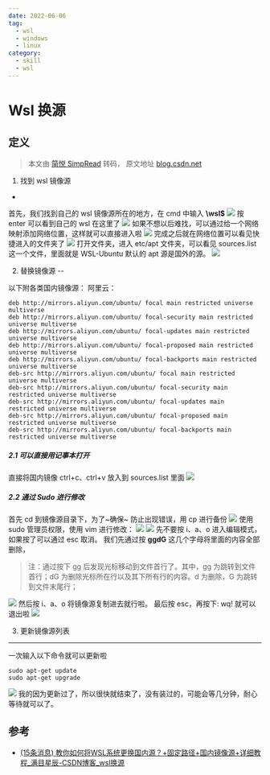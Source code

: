 ```yaml
---
date: 2022-06-06
tag:
  - wsl
  - windows
  - linux
category:
  - skill
  - wsl
---
```



# Wsl 换源

## 定义

> 本文由 [简悦 SimpRead](http://ksria.com/simpread/) 转码， 原文地址 [blog.csdn.net](https://blog.csdn.net/weixin_41529012/article/details/117226884)

1. 找到 wsl 镜像源
-

首先，我们找到自己的 wsl 镜像源所在的地方，在 cmd 中输入 **\\wsl$**
![](https://img-blog.csdnimg.cn/20210524164536858.png?x-oss-process=image/watermark,type_ZmFuZ3poZW5naGVpdGk,shadow_10,text_aHR0cHM6Ly9ibG9nLmNzZG4ubmV0L3dlaXhpbl80MTUyOTAxMg==,size_16,color_FFFFFF,t_70)
按 enter 可以看到自己的 wsl 在这里了
![](https://img-blog.csdnimg.cn/20210524164626658.png?x-oss-process=image/watermark,type_ZmFuZ3poZW5naGVpdGk,shadow_10,text_aHR0cHM6Ly9ibG9nLmNzZG4ubmV0L3dlaXhpbl80MTUyOTAxMg==,size_16,color_FFFFFF,t_70)
如果不想以后难找，可以通过给一个网络映射添加网络位置，这样就可以直接进入啦
![](https://img-blog.csdnimg.cn/20210524165240436.png?x-oss-process=image/watermark,type_ZmFuZ3poZW5naGVpdGk,shadow_10,text_aHR0cHM6Ly9ibG9nLmNzZG4ubmV0L3dlaXhpbl80MTUyOTAxMg==,size_16,color_FFFFFF,t_70)
完成之后就在网络位置可以看见快捷进入的文件夹了
![](https://img-blog.csdnimg.cn/20210524165313937.png?x-oss-process=image/watermark,type_ZmFuZ3poZW5naGVpdGk,shadow_10,text_aHR0cHM6Ly9ibG9nLmNzZG4ubmV0L3dlaXhpbl80MTUyOTAxMg==,size_16,color_FFFFFF,t_70)
打开文件夹，进入 etc/apt 文件夹，可以看见 sources.list 这一个文件，里面就是 WSL-Ubuntu 默认的 apt 源是国外的源。
![](https://img-blog.csdnimg.cn/20210524170509855.png?x-oss-process=image/watermark,type_ZmFuZ3poZW5naGVpdGk,shadow_10,text_aHR0cHM6Ly9ibG9nLmNzZG4ubmV0L3dlaXhpbl80MTUyOTAxMg==,size_16,color_FFFFFF,t_70)

2. 替换镜像源
--

以下附各类国内镜像源：
阿里云：

```
deb http://mirrors.aliyun.com/ubuntu/ focal main restricted universe multiverse
deb http://mirrors.aliyun.com/ubuntu/ focal-security main restricted universe multiverse
deb http://mirrors.aliyun.com/ubuntu/ focal-updates main restricted universe multiverse
deb http://mirrors.aliyun.com/ubuntu/ focal-proposed main restricted universe multiverse
deb http://mirrors.aliyun.com/ubuntu/ focal-backports main restricted universe multiverse
deb-src http://mirrors.aliyun.com/ubuntu/ focal main restricted universe multiverse
deb-src http://mirrors.aliyun.com/ubuntu/ focal-security main restricted universe multiverse
deb-src http://mirrors.aliyun.com/ubuntu/ focal-updates main restricted universe multiverse
deb-src http://mirrors.aliyun.com/ubuntu/ focal-proposed main restricted universe multiverse
deb-src http://mirrors.aliyun.com/ubuntu/ focal-backports main restricted universe multiverse
```


##### 2.1 可以直接用记事本打开

直接将国内镜像 ctrl+c、ctrl+v 放入到 sources.list 里面
![](https://img-blog.csdnimg.cn/20210524170615113.png?x-oss-process=image/watermark,type_ZmFuZ3poZW5naGVpdGk,shadow_10,text_aHR0cHM6Ly9ibG9nLmNzZG4ubmV0L3dlaXhpbl80MTUyOTAxMg==,size_16,color_FFFFFF,t_70)

##### 2.2 通过 Sudo 进行修改

首先 cd 到镜像源目录下，为了~确保~ 防止出现错误，用 cp 进行备份
![](https://img-blog.csdnimg.cn/20210524171022995.png)
使用 sudo 管理员权限，使用 vim 进行修改：
![](https://img-blog.csdnimg.cn/20210524171311393.png?x-oss-process=image/watermark,type_ZmFuZ3poZW5naGVpdGk,shadow_10,text_aHR0cHM6Ly9ibG9nLmNzZG4ubmV0L3dlaXhpbl80MTUyOTAxMg==,size_16,color_FFFFFF,t_70)
![](https://img-blog.csdnimg.cn/20210524171222281.png?x-oss-process=image/watermark,type_ZmFuZ3poZW5naGVpdGk,shadow_10,text_aHR0cHM6Ly9ibG9nLmNzZG4ubmV0L3dlaXhpbl80MTUyOTAxMg==,size_16,color_FFFFFF,t_70)
先不要按 i、a、o 进入编辑模式，如果按了可以通过 esc 取消。
我们先通过按 **ggdG** 这几个字母将里面的内容全部删除，

> 注：通过按下 gg 后发现光标移动到文件首行了。其中，gg 为跳转到文件首行；dG 为删除光标所在行以及其下所有行的内容。d 为删除，G 为跳转到文件末尾行；

![](https://img-blog.csdnimg.cn/20210524171846803.png?x-oss-process=image/watermark,type_ZmFuZ3poZW5naGVpdGk,shadow_10,text_aHR0cHM6Ly9ibG9nLmNzZG4ubmV0L3dlaXhpbl80MTUyOTAxMg==,size_16,color_FFFFFF,t_70)
然后按 i、a、o 将镜像源复制进去就行啦。
最后按 esc，再按下: wq! 就可以退出啦
![](https://img-blog.csdnimg.cn/20210524172158419.png?x-oss-process=image/watermark,type_ZmFuZ3poZW5naGVpdGk,shadow_10,text_aHR0cHM6Ly9ibG9nLmNzZG4ubmV0L3dlaXhpbl80MTUyOTAxMg==,size_16,color_FFFFFF,t_70)

3. 更新镜像源列表
----

一次输入以下命令就可以更新啦

```
sudo apt-get update
sudo apt-get upgrade
```

![](https://img-blog.csdnimg.cn/20210524172428436.png?x-oss-process=image/watermark,type_ZmFuZ3poZW5naGVpdGk,shadow_10,text_aHR0cHM6Ly9ibG9nLmNzZG4ubmV0L3dlaXhpbl80MTUyOTAxMg==,size_16,color_FFFFFF,t_70)
我的因为更新过了，所以很快就结束了，没有装过的，可能会等几分钟，耐心等待就可以了。

## 参考

- [(15条消息) 教你如何将WSL系统更换国内源？+固定路径+国内镜像源+详细教程_满目星辰-CSDN博客_wsl换源](https://blog.csdn.net/weixin_41529012/article/details/117226884)
